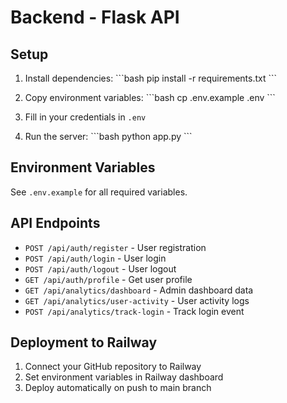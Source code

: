 # Backend - Flask API

## Setup

1. Install dependencies:
\`\`\`bash
pip install -r requirements.txt
\`\`\`

2. Copy environment variables:
\`\`\`bash
cp .env.example .env
\`\`\`

3. Fill in your credentials in `.env`

4. Run the server:
\`\`\`bash
python app.py
\`\`\`

## Environment Variables

See `.env.example` for all required variables.

## API Endpoints

- `POST /api/auth/register` - User registration
- `POST /api/auth/login` - User login
- `POST /api/auth/logout` - User logout
- `GET /api/auth/profile` - Get user profile
- `GET /api/analytics/dashboard` - Admin dashboard data
- `GET /api/analytics/user-activity` - User activity logs
- `POST /api/analytics/track-login` - Track login event

## Deployment to Railway

1. Connect your GitHub repository to Railway
2. Set environment variables in Railway dashboard
3. Deploy automatically on push to main branch
